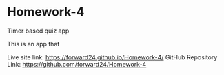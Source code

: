 # Homework-4
Timer based quiz app

This is an app that 

Live site link: https://forward24.github.io/Homework-4/
GitHub Repository Link: https://github.com/forward24/Homework-4
